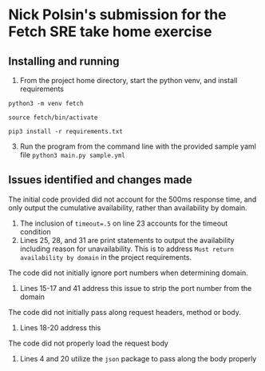 # Nick Polsin's submission for the Fetch SRE take home exercise
## Installing and running
1. From the project home directory, start the python venv, and install requirements
   
`python3 -m venv fetch`

`source fetch/bin/activate`

`pip3 install -r requirements.txt` 

3. Run the program from the command line with the provided sample yaml file
`python3 main.py sample.yml`

## Issues identified and changes made
The initial code provided did not account for the 500ms response time, and only output the cumulative availability, rather than availability by domain.
1. The inclusion of `timeout=.5` on line 23 accounts for the timeout condition
2. Lines 25, 28, and 31 are print statements to output the availability including reason for unavailability. This is to address `Must return availability by domain` in the project requirements.

The code did not initially ignore port numbers when determining domain.
1. Lines 15-17 and 41 address this issue to strip the port number from the domain

The code did not initially pass along request headers, method or body. 
1. Lines 18-20 address this

The code did not properly load the request body
1. Lines 4 and 20 utilize the `json` package to pass along the body properly
